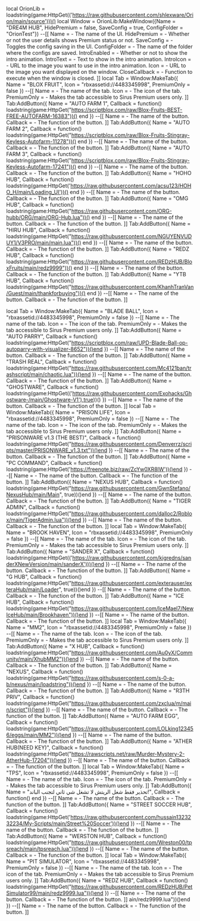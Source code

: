 local OrionLib = loadstring(game:HttpGet(('https://raw.githubusercontent.com/shlexware/Orion/main/source')))()
local Window = OrionLib:MakeWindow({Name = "DRE4M HUB", HidePremium = false, SaveConfig = true, ConfigFolder = "OrionTest"})
--[[
Name = <string> - The name of the UI.
HidePremium = <bool> - Whether or not the user details shows Premium status or not.
SaveConfig = <bool> - Toggles the config saving in the UI.
ConfigFolder = <string> - The name of the folder where the configs are saved.
IntroEnabled = <bool> - Whether or not to show the intro animation.
IntroText = <string> - Text to show in the intro animation.
IntroIcon = <string> - URL to the image you want to use in the intro animation.
Icon = <string> - URL to the image you want displayed on the window.
CloseCallback = <function> - Function to execute when the window is closed.
]]
local Tab = Window:MakeTab({ Name = "BLOX FRUIT", Icon = "rbxassetid://4483345998", PremiumOnly = false }) --[[ Name = - The name of the tab. Icon = - The icon of the tab. PremiumOnly = - Makes the tab accessible to Sirus Premium users only. ]]  Tab:AddButton({ Name = "AUTO FARM 1", Callback = function() loadstring(game:HttpGet("https://scriptblox.com/raw/Blox-Fruits-BEST-FREE-AUTOFARM-16383"))() end
}) --[[ Name = - The name of the button. Callback = - The function of the button. ]] Tab:AddButton({ Name = "AUTO FARM 2", Callback = function() loadstring(game:HttpGet("https://scriptblox.com/raw/Blox-Fruits-Stingray-Keyless-Autofarm-11278"))() end
}) --[[ Name = - The name of the button. Callback = - The function of the button. ]] Tab:AddButton({ Name = "AUTO FARM 3", Callback = function() loadstring(game:HttpGet("https://scriptblox.com/raw/Blox-Fruits-Stingray-Keyless-Autofarm-17241"))() end
}) --[[ Name = - The name of the button. Callback = - The function of the button. ]] Tab:AddButton({ Name = "HOHO HUB", Callback = function() loadstring(game:HttpGet('https://raw.githubusercontent.com/acsu123/HOHO_H/main/Loading_UI'))() end
}) --[[ Name = - The name of the button. Callback = - The function of the button. ]] Tab:AddButton({ Name = "OMG HUB", Callback = function() loadstring(game:HttpGet("https://raw.githubusercontent.com/ORG-hubb/ORG/main/ORG-Hub.lua"))() end
}) --[[ Name = - The name of the button. Callback = - The function of the button. ]] Tab:AddButton({ Name = "HIRU HUB", Callback = function() loadstring(game:HttpGet("https://raw.githubusercontent.com/NGUYENVUDUY1/V3PRO/main/main.lua"))() end
}) --[[ Name = - The name of the button. Callback = - The function of the button. ]] Tab:AddButton({ Name = "REDZ HUB", Callback = function() loadstring(game:HttpGet("https://raw.githubusercontent.com/REDzHUB/BloxFruits/main/redz9999"))() end
}) --[[ Name = - The name of the button. Callback = - The function of the button. ]] Tab:AddButton({ Name = "YTB HUB", Callback = function() loadstring(game:HttpGet("https://raw.githubusercontent.com/KhanhTranVan/Guest/main/thankforbuying"))() end
}) --[[ Name = - The name of the button. Callback = - The function of the button. ]]

local Tab = Window:MakeTab({ Name = "BLADE BALL", Icon = "rbxassetid://4483345998", PremiumOnly = false }) --[[ Name = - The name of the tab. Icon = - The icon of the tab. PremiumOnly = - Makes the tab accessible to Sirus Premium users only. ]]
Tab:AddButton({ Name = "AUTO PARRY", Callback = function() loadstring(game:HttpGet("https://scriptblox.com/raw/UPD-Blade-Ball-op-autoparry-with-visualizer-8652"))()end
}) --[[ Name = - The name of the button. Callback = - The function of the button. ]]
Tab:AddButton({ Name = "TRASH REAL", Callback = function()
loadstring(game:HttpGet("https://raw.githubusercontent.com/Mc4121ban/trashscript/main/chaotic.lua"))()end
}) --[[ Name = - The name of the button. Callback = - The function of the button. ]]
Tab:AddButton({ Name = "GHOSTWARE", Callback = function() 
loadstring(game:HttpGet(('https://raw.githubusercontent.com/Exohacks/Ghostware-/main/Ghostware-V1'),true))()
}) --[[ Name = - The name of the button. Callback = - The function of the button. ]]
local Tab = Window:MakeTab({ Name = "PRISON LIFE", Icon = "rbxassetid://4483345998", PremiumOnly = false }) --[[ Name = - The name of the tab. Icon = - The icon of the tab. PremiumOnly = - Makes the tab accessible to Sirus Premium users only. ]] 
Tab:AddButton({ Name = "PRISONWARE v1.3 (THE BEST)", Callback = function()
loadstring(game:HttpGet("https://raw.githubusercontent.com/Denverrz/scripts/master/PRISONWARE_v1.3.txt"))()end
}) --[[ Name = - The name of the button. Callback = - The function of the button. ]]
Tab:AddButton({ Name = "PC COMMAND", Callback = function()
loadstring(game:HttpGet('https://freenote.biz/raw/ZcYw0XR8lW'))()end
}) --[[ Name = - The name of the button. Callback = - The function of the button. ]]
Tab:AddButton({ Name = "NEXUS HUB", Callback = function()
loadstring(game:HttpGet("https://raw.githubusercontent.com/GwnStefano/NexusHub/main/Main", true))()end
}) --[[ Name = - The name of the button. Callback = - The function of the button. ]]
Tab:AddButton({ Name = "TIGER ADMIN", Callback = function()
loadstring(game:HttpGet("https://raw.githubusercontent.com/dalloc2/Roblox/main/TigerAdmin.lua"))()end
}) --[[ Name = - The name of the button. Callback = - The function of the button. ]]
local Tab = Window:MakeTab({ Name = "BROOK HAVEN", Icon = "rbxassetid://4483345998", PremiumOnly = false }) --[[ Name = - The name of the tab. Icon = - The icon of the tab. PremiumOnly = - Makes the tab accessible to Sirus Premium users only. ]]
Tab:AddButton({ Name = "SANDER X", Callback = function()
loadstring(game:HttpGet(('https://raw.githubusercontent.com/kigredns/sanderXNewVersion/main/sanderX')))()end
}) --[[ Name = - The name of the button. Callback = - The function of the button. ]]
Tab:AddButton({ Name = "G HUB", Callback = function() 
loadstring(game:HttpGet("https://raw.githubusercontent.com/exterauser/exteraHub/main/Loader", true))()end
}) --[[ Name = - The name of the button. Callback = - The function of the button. ]]
Tab:AddButton({ Name = "ICE HUB", Callback = function() 
loadstring(game:HttpGet("https://raw.githubusercontent.com/IceMael7/NewIceHub/main/Brookhaven"))()end
}) --[[ Name = - The name of the button. Callback = - The function of the button. ]]
local Tab = Window:MakeTab({ Name = "MM2", Icon = "rbxassetid://4483345998", PremiumOnly = false }) --[[ Name = - The name of the tab. Icon = - The icon of the tab. PremiumOnly = - Makes the tab accessible to Sirus Premium users only. ]]
Tab:AddButton({ Name = "X HUB", Callback = function() 
loadstring(game:HttpGet("https://raw.githubusercontent.com/Au0yX/Community/main/XhubMM2"))()end
}) --[[ Name = - The name of the button. Callback = - The function of the button. ]]
Tab:AddButton({ Name = "NEXUS", Callback = function() 
loadstring(game:HttpGet("https://raw.githubusercontent.com/s-0-a-b/nexus/main/loadstring"))()end
}) --[[ Name = - The name of the button. Callback = - The function of the button. ]]
Tab:AddButton({ Name = "R3TH PRIV", Callback = function() 
loadstring(game:HttpGet("https://raw.githubusercontent.com/zxclua/m/main/script"))()end
}) --[[ Name = - The name of the button. Callback = - The function of the button. ]]
Tab:AddButton({ Name = "AUTO FARM EGG", Callback = function() 
loadstring(game:HttpGet("https://raw.githubusercontent.com/LOLking123456/eggs/main/MM2"))()end
}) --[[ Name = - The name of the button. Callback = - The function of the button. ]]
Tab:AddButton({ Name = "ATHER HUB(NEED KEY)", Callback = function() 
loadstring(game:HttpGet("https://rawscripts.net/raw/Murder-Mystery-2-AtherHub-17204"))()end
}) --[[ Name = - The name of the button. Callback = - The function of the button. ]]
local Tab = Window:MakeTab({ Name = "TPS", Icon = "rbxassetid://4483345998", PremiumOnly = false }) --[[ Name = - The name of the tab. Icon = - The icon of the tab. PremiumOnly = - Makes the tab accessible to Sirus Premium users only. ]]
Tab:AddButton({ Name = "تحذير فقط شغل الريتش لا تشغل شي ثاني لتجنب الباند!", Callback = function() end
}) --[[ Name = - The name of the button. Callback = - The function of the button. ]]
Tab:AddButton({ Name = "STREET SOCCER HUB", Callback = function() 
loadstring(game:HttpGet('https://raw.githubusercontent.com/hussain1323232234/My-Scripts/main/Street%20Soccer'))()end
}) --[[ Name = - The name of the button. Callback = - The function of the button. ]]
Tab:AddButton({ Name = "WERSTON HUB", Callback = function() 
loadstring(game:HttpGet("https://raw.githubusercontent.com/Wreston00/tpsreach/main/tpsreach.lua"))()end
}) --[[ Name = - The name of the button. Callback = - The function of the button. ]]
local Tab = Window:MakeTab({ Name = "PIT SIMULATOR", Icon = "rbxassetid://4483345998", PremiumOnly = false }) --[[ Name = - The name of the tab. Icon = - The icon of the tab. PremiumOnly = - Makes the tab accessible to Sirus Premium users only. ]]
Tab:AddButton({ Name = "REDZ HUB", Callback = function() 
loadstring(game:HttpGet("https://raw.githubusercontent.com/REDzHUB/PetSimulator99/main/redz9999.lua"))()end
}) --[[ Name = - The name of the button. Callback = - The function of the button. ]]
ain/redz9999.lua"))()end
}) --[[ Name = - The name of the button. Callback = - The function of the button. ]]

